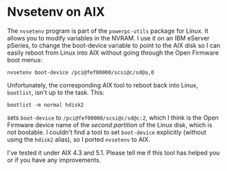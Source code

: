 Nvsetenv on AIX
===============

The `nvsetenv` program is part of the `powerpc-utils` package for Linux. It allows you to modify variables in the NVRAM. I use it on an IBM eServer pSeries, to change the boot-device variable to point to the AIX disk so I can easily reboot from Linux into AIX without going through the Open Firmware boot menus:

    nvsetenv boot-device /pci@fef00000/scsi@c/sd@a,0

Unfortunately, the corresponding AIX tool to reboot back into Linux, `bootlist`, isn't up to the task. This:

    bootlist -m normal hdisk2

sets `boot-device` to `/pci@fef00000/scsi@c/sd@c:2`, which I think is the Open Firmware device name of the *second partition* of the Linux disk, which is not bootable. I couldn't find a tool to set `boot-device` explicitly (without using the `hdisk2` alias), so I ported `nvsetenv` to AIX.

I've tested it under AIX 4.3 and 5.1. Please tell me if this tool has helped you or if you have any improvements.
